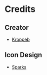 # Credits

## Creator
- [Kroppeb](https://twitter.com/kroppeb)

## Icon Design
- [Sparks](https://twitter.com/SparksTheGamer)
